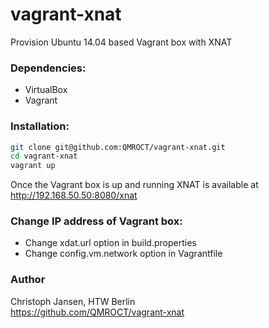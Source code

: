 vagrant-xnat
============

Provision Ubuntu 14.04 based Vagrant box with XNAT

### Dependencies:
* VirtualBox
* Vagrant

### Installation:
```bash
git clone git@github.com:QMROCT/vagrant-xnat.git
cd vagrant-xnat
vagrant up
```

Once the Vagrant box is up and running XNAT is available at http://192.168.50.50:8080/xnat

### Change IP address of Vagrant box:
* Change xdat.url option in build.properties
* Change config.vm.network option in Vagrantfile

### Author
Christoph Jansen, HTW Berlin<br/>
https://github.com/QMROCT/vagrant-xnat
